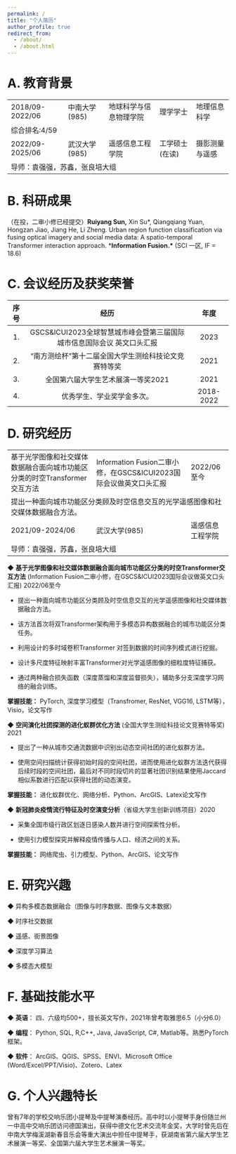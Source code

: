 ```yaml
---
permalink: /
title: "个人简历"
author_profile: true
redirect_from: 
  - /about/
  - /about.html
---
```


# **A.** **教育背景**

<table>
    <tr>
        <td>2018/09-2022/06</td>
        <td>中南大学(985)</td>
        <td>地球科学与信息物理学院</td>
        <td>理学学士</td>
        <td>地理信息科学</td>
    </tr>
    <tr>
        <td colspan="5">综合排名:4/59</td>
    </tr>
    <tr>
        <td>2022/09-2025/06</td>
        <td>武汉大学(985)</td>
        <td>遥感信息工程学院</td>
        <td>工学硕士(在读)</td>
        <td>摄影测量与遥感</td>
    </tr>
    <tr>
        <td colspan="5">导师：袁强强，苏鑫，张良培大组</td>
    </tr>
</table>


# **B.** **科研成果**

（在投，二审小修已经提交）**Ruiyang Sun,** Xin Su*, Qiangqiang Yuan, Hongzan Jiao, Jiang He, Li Zheng. Urban region function classification via fusing optical imagery and social media data: A spatio-temporal Transformer interaction approach. ***Information Fusion.\*** (SCI 一区, IF = 18.6)

# **C.** **会议经历及获奖荣誉**

| 序号 |                             经历                             |   年度    |
| :--: | :----------------------------------------------------------: | :-------: |
|  1.  | GSCS&ICUI2023全球智慧城市峰会暨第三届国际城市信息国际会议 英文口头汇报 |   2023    |
|  2.  |     “南方测绘杯”第十二届全国大学生测绘科技论文竞赛特等奖     |   2021    |
|  3.  |              全国第六届大学生艺术展演一等奖2021              |   2021    |
|  4.  |                  优秀学生、学业奖学金多次。                  | 2018-2022 |

# **D.** **研究经历**

<table>
    <tr>
        <td>基于光学图像和社交媒体数据融合面向城市功能区分类的时空Transformer交互方法</td>
        <td>Information Fusion二审小修，在GSCS&ICUI2023国际会议做英文口头汇报</td>
        <td>2022/06至今</td>
    </tr>
    <tr>
        <td colspan="3">提出一种面向城市功能区分类顾及时空信息交互的光学遥感图像和社交媒体数据融合方法。</td>
    </tr>
    <tr>
        <td>2021/09-2024/06</td>
        <td>武汉大学(985)</td>
        <td>遥感信息工程学院</td>
    </tr>
    <tr>
        <td colspan="3">导师：袁强强，苏鑫，张良培大组</td>
    </tr>
</table>

◆ **基于光学图像和社交媒体数据融合面向城市功能区分类的时空Transformer交互方法**
(Information Fusion二审小修，在GSCS&ICUI2023国际会议做英文口头汇报)   2022/06至今

- 提出一种面向城市功能区分类顾及时空信息交互的光学遥感图像和社交媒体数据融合方法。

- 该方法首次将双Transformer架构用于多模态异构数据融合的城市功能区分类任务。

- 利用设计的多时域卷积Transformer 对签到数据的时间序列模式进行挖掘。

- 设计多尺度特征映射丰富Transformer对光学遥感图像的细粒度特征捕获。

- 通过两种融合损失函数（深度蒸馏和深度监督损失），辅助多分支深度学习网络的融合训练。

**掌握技能：** PyTorch, 深度学习模型（Transfromer, ResNet, VGG16, LSTM等），Visio，论文写作



◆ **空间演化社团探测的进化蚁群优化方法** (全国大学生测绘科技论文竞赛特等奖)   2021

-  提出了一种从城市交通流数据中识别出动态空间社团的进化蚁群方法。

-  使用空间扫描统计获得初始时段的空间社团，进而使用进化蚁群方法迭代获得后续时段的空间社团，最后对不同时段切片的显著社团识别结果使用Jaccard相似系数进行匹配以获得社团的动态演变。

**掌握技能：** 进化蚁群优化、网络分析、Python、ArcGIS、Latex论文写作



◆ **新冠肺炎疫情流行特征及时空演变分析**（省级大学生创新训练项目）2020

-  采集全国市级行政区划逐日感染人数并进行空间探索性分析。

-  使用引力模型探究并解释疫情传播与人口、经济之间的关系。

**掌握技能：** 网络爬虫、引力模型、Python、ArcGIS、论文写作

# **E.** **研究兴趣**

◆ 异构多模态数据融合（图像与时序数据、图像与文本数据）

◆ 时序社交数据  

◆ 遥感、街景图像

◆ 深度学习算法  

◆ 多模态大模型

# **F.** **基础技能水平**

◆ **英语**： 四、六级均500+，擅长英文写作，2021年曾考取雅思6.5（小分6.0）

◆ **编程**： Python, SQL, R,C++, Java, JavaScript, C#, Matlab等。熟悉PyTorch框架。

◆ **软件**： ArcGIS、QGIS、SPSS、ENVI、Microsoft Office (Word/Excel/PPT/Visio)、Zotero、Latex

# **G.** **个人兴趣特长**

曾有7年的学校交响乐团小提琴及中提琴演奏经历。高中时以小提琴手身份随兰州一中高中交响乐团访问德国演出，获得中德文化艺术交流年金奖，大学时曾先后在中南大学梅溪湖新春音乐会等重大演出中担任中提琴手，获湖南省第六届大学生艺术展演一等奖、全国第六届大学生艺术展演一等奖。